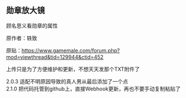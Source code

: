 ## 勋章放大镜
顾名思义看勋章的属性

原作者：轶致

原贴：https://www.gamemale.com/forum.php?mod=viewthread&tid=129944&ctid=452

上传只是为了方便维护和更新，不想天天发那个TXT附件了

2.0.3 适配不明原因导致的真人男从最后添加了一个点  
2.1.0 把代码托管到github上，直接Webhook更新，再也不要手动复制粘贴了  